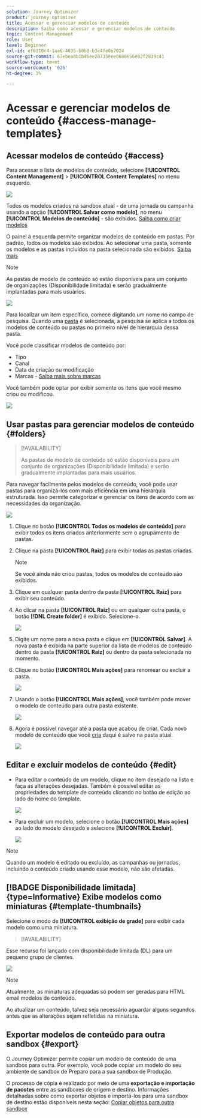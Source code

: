 ```yaml
---
solution: Journey Optimizer
product: journey optimizer
title: Acessar e gerenciar modelos de conteúdo
description: Saiba como acessar e gerenciar modelos de conteúdo
topic: Content Management
role: User
level: Beginner
exl-id: ef6110c4-1aa6-4835-b0b0-b3c4fe0e7024
source-git-commit: 67ebea8b1b46ee20735eee0680656e82f2839c41
workflow-type: tm+mt
source-wordcount: '626'
ht-degree: 3%

---
```


# Acessar e gerenciar modelos de conteúdo {#access-manage-templates}

## Acessar modelos de conteúdo {#access}

Para acessar a lista de modelos de conteúdo, selecione **[!UICONTROL Content Management]** > **[!UICONTROL Content Templates]** no menu esquerdo.

![](assets/content-template-list.png)

Todos os modelos criados na sandbox atual - de uma jornada ou campanha usando a opção **[!UICONTROL Salvar como modelo]**, no menu **[!UICONTROL Modelos de conteúdo]** - são exibidos. [Saiba como criar modelos](#create-content-templates)

O painel à esquerda permite organizar modelos de conteúdo em pastas. Por padrão, todos os modelos são exibidos. Ao selecionar uma pasta, somente os modelos e as pastas incluídos na pasta selecionada são exibidos. [Saiba mais](#folders)

>[!NOTE]
>
>As pastas de modelo de conteúdo só estão disponíveis para um conjunto de organizações (Disponibilidade limitada) e serão gradualmente implantadas para mais usuários.

![](assets/content-template-list-folders.png)

Para localizar um item específico, comece digitando um nome no campo de pesquisa. Quando uma [pasta](#folders) é selecionada, a pesquisa se aplica a todos os modelos de conteúdo ou pastas no primeiro nível de hierarquia dessa pasta<!--(not nested items)-->.

Você pode classificar modelos de conteúdo por:
* Tipo
* Canal
* Data de criação ou modificação
* Marcas - [Saiba mais sobre marcas](../start/search-filter-categorize.md#tags)

Você também pode optar por exibir somente os itens que você mesmo criou ou modificou.

![](assets/content-template-list-filters.png)

## Usar pastas para gerenciar modelos de conteúdo {#folders}

>[!AVAILABILITY]
>
>As pastas de modelo de conteúdo só estão disponíveis para um conjunto de organizações (Disponibilidade limitada) e serão gradualmente implantadas para mais usuários.

Para navegar facilmente pelos modelos de conteúdo, você pode usar pastas para organizá-los com mais eficiência em uma hierarquia estruturada. Isso permite categorizar e gerenciar os itens de acordo com as necessidades da organização.

![](assets/content-template-folders.png)

1. Clique no botão **[!UICONTROL Todos os modelos de conteúdo]** para exibir todos os itens criados anteriormente sem o agrupamento de pastas.

1. Clique na pasta **[!UICONTROL Raiz]** para exibir todas as pastas criadas.

   >[!NOTE]
   >
   >Se você ainda não criou pastas, todos os modelos de conteúdo são exibidos.

1. Clique em qualquer pasta dentro da pasta **[!UICONTROL Raiz]** para exibir seu conteúdo.

1. Ao clicar na pasta **[!UICONTROL Raiz]** ou em qualquer outra pasta, o botão **[!DNL Create folder]** é exibido. Selecione-o.

   ![](assets/content-template-create-folder.png)

1. Digite um nome para a nova pasta e clique em **[!UICONTROL Salvar]**. A nova pasta é exibida na parte superior da lista de modelos de conteúdo dentro da pasta **[!UICONTROL Raiz]** ou dentro da pasta selecionada no momento.

1. Clique no botão **[!UICONTROL Mais ações]** para renomear ou excluir a pasta.

   ![](assets/content-template-folder-more-actions.png)

1. Usando o botão **[!UICONTROL Mais ações]**, você também pode mover o modelo de conteúdo para outra pasta existente.

   ![](assets/content-template-folder-moved.png)

1. Agora é possível navegar até a pasta que acabou de criar. Cada novo modelo de conteúdo que você [cria](create-content-templates.md) daqui é salvo na pasta atual.

   ![](assets/content-template-folder-create.png)

## Editar e excluir modelos de conteúdo {#edit}

* Para editar o conteúdo de um modelo, clique no item desejado na lista e faça as alterações desejadas. Também é possível editar as propriedades do template de conteúdo clicando no botão de edição ao lado do nome do template.

  ![](assets/content-template-edit.png)

* Para excluir um modelo, selecione o botão **[!UICONTROL Mais ações]** ao lado do modelo desejado e selecione **[!UICONTROL Excluir]**.

  ![](assets/content-template-list-delete.png)

>[!NOTE]
>
>Quando um modelo é editado ou excluído, as campanhas ou jornadas, incluindo o conteúdo criado usando esse modelo, não são afetadas.

## [!BADGE Disponibilidade limitada]{type=Informative} Exibe modelos como miniaturas {#template-thumbnails}

Selecione o modo de **[!UICONTROL exibição de grade]** para exibir cada modelo como uma miniatura.

>[!AVAILABILITY]
>
Esse recurso foi lançado com disponibilidade limitada (DL) para um pequeno grupo de clientes.

![](assets/content-template-grid-view.png)

>[!NOTE]
>
Atualmente, as miniaturas adequadas só podem ser geradas para HTML email modelos de conteúdo.

Ao atualizar um conteúdo, talvez seja necessário aguardar alguns segundos antes que as alterações sejam refletidas na miniatura.

## Exportar modelos de conteúdo para outra sandbox {#export}

O Journey Optimizer permite copiar um modelo de conteúdo de uma sandbox para outra. Por exemplo, você pode copiar um modelo do seu ambiente de sandbox de Preparo para a sua sandbox de Produção.

O processo de cópia é realizado por meio de uma **exportação e importação de pacotes** entre as sandboxes de origem e destino. Informações detalhadas sobre como exportar objetos e importá-los para uma sandbox de destino estão disponíveis nesta seção: [Copiar objetos para outra sandbox](../configuration/copy-objects-to-sandbox.md)
